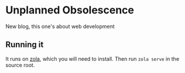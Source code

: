 # Unplanned Obsolescence
New blog, this one's about web development

## Running it
It runs on [zola](https://github.com/getzola/zola), which you will need to install. Then run `zola
serve` in the source root.
